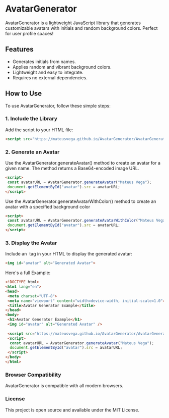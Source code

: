 # AvatarGenerator

AvatarGenerator is a lightweight JavaScript library that generates customizable avatars with initials and random background colors. Perfect for user profile spaces!

## Features

- Generates initials from names.
- Applies random and vibrant background colors.
- Lightweight and easy to integrate.
- Requires no external dependencies.

## How to Use

To use AvatarGenerator, follow these simple steps:

### 1. Include the Library

Add the script to your HTML file:

```html
<script src="https://mateusvega.github.io/AvatarGenerator/AvatarGenerator.mjs"></script>
```
### 2. Generate an Avatar
Use the AvatarGenerator.generateAvatar() method to create an avatar for a given name. The method returns a Base64-encoded image URL.

```html
<script>
 const avatarURL = AvatarGenerator.generateAvatar("Mateus Vega");
 document.getElementById("avatar").src = avatarURL;
</script>
```
Use the AvatarGenerator.generateAvatarWithColor() method to create an avatar with a specified background color

```html
<script>
 const avatarURL = AvatarGenerator.generateAvatarWithColor("Mateus Vega", "#FF5733");
 document.getElementById("avatar").src = avatarURL;
</script>
```

### 3. Display the Avatar
Include an <img> tag in your HTML to display the generated avatar:
```html
<img id="avatar" alt="Generated Avatar">
```
Here's a full Example:
```html
<!DOCTYPE html>
<html lang="en">
<head>
 <meta charset="UTF-8">
 <meta name="viewport" content="width=device-width, initial-scale=1.0">
 <title>Avatar Generator Example</title>
</head>
<body>
 <h1>Avatar Generator Example</h1>
 <img id="avatar" alt="Generated Avatar" />
 
 <script src="https://mateusvega.github.io/AvatarGenerator/AvatarGenerator.mjs"></script>
 <script>
  const avatarURL = AvatarGenerator.generateAvatar("Mateus Vega");
  document.getElementById("avatar").src = avatarURL;
 </script>
</body>
</html>
```

### Browser Compatibility
AvatarGenerator is compatible with all modern browsers.

### License
This project is open source and available under the MIT License.
